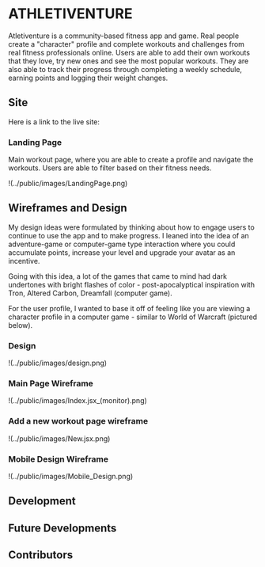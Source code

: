 # ATHLETIVENTURE

Atletiventure is a community-based fitness app and game. Real people create a "character" profile and complete workouts and challenges from real fitness professionals online. Users are able to add their own workouts that they love, try new ones and see the most popular workouts. They are also able to track their progress through completing a weekly schedule, earning points and logging their weight changes.

## Site

Here is a link to the live site: 

### Landing Page
Main workout page, where you are able to create a profile and navigate the workouts. Users are able to filter based on their fitness needs.

!(../public/images/LandingPage.png)

## Wireframes and Design

My design ideas were formulated by thinking about how to engage users to continue to use the app and to make progress. I leaned into the idea of an adventure-game or computer-game type interaction where you could accumulate points, increase your level and upgrade your avatar as an incentive. 

Going with this idea, a lot of the games that came to mind had dark undertones with bright flashes of color - post-apocalyptical inspiration with Tron, Altered Carbon, Dreamfall (computer game).

For the user profile, I wanted to base it off of feeling like you are viewing a character profile in a computer game - similar to World of Warcraft (pictured below).

### Design
!(../public/images/design.png)

### Main Page Wireframe
!(../public/images/Index.jsx_(monitor).png)

### Add a new workout page wireframe
!(../public/images/New.jsx.png)

### Mobile Design Wireframe
!(../public/images/Mobile_Design.png)

## Development

## Future Developments

## Contributors